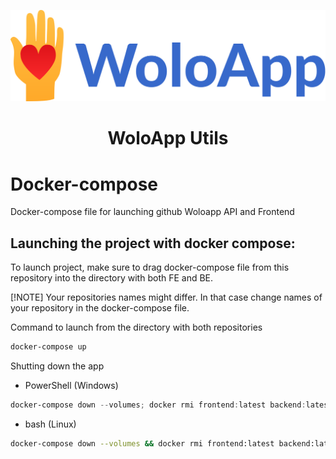 ![Logo](https://raw.githubusercontent.com/yarpo/wolo-app/e4cf379186c21a687389fc9755146fadbbef095c/src/images/logo.svg)

<h1 align="center" > WoloApp Utils </h1>
<p align="center"></p>

# Docker-compose

Docker-compose file for launching github Woloapp API and Frontend

## Launching the project with docker compose:
To launch project, make sure to drag docker-compose file from this repository into the directory with both FE and BE. 

[!NOTE] Your repositories names might differ. In that case change names of your repository in the docker-compose file. 

Command to launch from the directory with both repositories
```bash
docker-compose up 
```
Shutting down the app
- PowerShell (Windows)
```PowerShell
docker-compose down --volumes; docker rmi frontend:latest backend:latest
```
- bash (Linux)
```bash
docker-compose down --volumes && docker rmi frontend:latest backend:latest
```